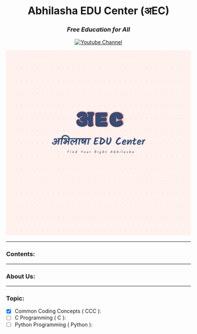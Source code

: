 <h1 align="center"> Abhilasha EDU Center (अEC)</h1>

<div align="center">
<h3><i>Free Education for All</i></h3>

<a href="https://www.youtube.com/@AbhilashaEduCenter"><img src="https://img.shields.io/badge/YouTube-red?style=for-the-badge&logo=youtube&logoColor=white" alt="Youtube Channel"/></a>

![अEC](assets/logo.png)
</div>

<hr/>

### Contents:

<hr/>

### About Us:

<hr/>

### Topic:
- [x] Common Coding Concepts ( CCC ):
- [ ] C Programming ( C ):
- [ ] Python Programming ( Python ):
